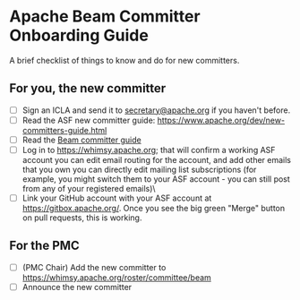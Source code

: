 <!--
Licensed under the Apache License, Version 2.0 (the "License");
you may not use this file except in compliance with the License.
You may obtain a copy of the License at

http://www.apache.org/licenses/LICENSE-2.0

Unless required by applicable law or agreed to in writing, software
distributed under the License is distributed on an "AS IS" BASIS,
WITHOUT WARRANTIES OR CONDITIONS OF ANY KIND, either express or implied.
See the License for the specific language governing permissions and
limitations under the License.
-->

# Apache Beam Committer Onboarding Guide

A brief checklist of things to know and do for new committers.

## For you, the new committer

 - [ ] Sign an ICLA and send it to secretary@apache.org if you haven't before.
 - [ ] Read the ASF new committer guide:
       https://www.apache.org/dev/new-committers-guide.html
 - [ ] Read the [Beam committer guide](committer-guide.md)
 - [ ] Log in to https://whimsy.apache.org; that will confirm a working ASF account
       you can edit email routing for the account, and add other emails that
       you own you can directly edit mailing list subscriptions (for example,
       you might switch them to your ASF account - you can still post from any
       of your registered emails)\
 - [ ] Link your GitHub account with your ASF account at
       https://gitbox.apache.org/. Once you see the big green "Merge" button on pull
       requests, this is working.

## For the PMC

 - [ ] (PMC Chair) Add the new committer to https://whimsy.apache.org/roster/committee/beam
 - [ ] Announce the new committer
